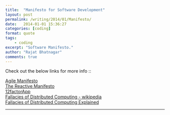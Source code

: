 ```yaml
---
title:  "Manifesto for Software Development"
layout: post
permalink: /writing/2014/01/Manifesto/
date:   2014-01-01 15:36:27
categories: [coding]
format: quote
tags:
    - coding
excerpt: "Software Manifesto."
author: "Rajat Bhatnagar"
comments: true
---
```


Check out the below links for more info ::

<a href="http://agilemanifesto.org/" target="_blank">Agile Manifesto</a><br>
<a href="https://www.reactivemanifesto.org/" target="_blank">The Reactive Manifesto</a><br>
<a href="https://12factor.net/" target="_blank">12factorApp</a><br>
<a href="https://en.wikipedia.org/wiki/Fallacies_of_distributed_computing" target="_blank">Fallacies of Distributed Computing - wikipedia</a><br>
<a href="http://www.rgoarchitects.com/Files/fallacies.pdf" target="_blank">Fallacies of Distributed Computing Explained</a><br>

----------


